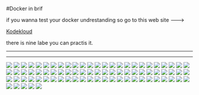 #Docker in brif 

if you wanna test your docker undrestanding so go to this web site ---> 

[Kodekloud](https://www.kodekloud.com/p/docker-labs)


there is nine labe you can practis it.

---
___


![](docker_images/docker1.png)
![](docker_images/docker2.png)
![](docker_images/docker3.png)
![](docker_images/docker4.png)
![](docker_images/docker5.png)
![](docker_images/docker6.png)
![](docker_images/docker7.png)
![](docker_images/docker8.png)
![](docker_images/docker9.png)
![](docker_images/docker10.png)
![](docker_images/docker11.png)
![](docker_images/docker12.png)
![](docker_images/docker13.png)
![](docker_images/docker14.png)
![](docker_images/docker15.png)
![](docker_images/docker16.png)
![](docker_images/docker17.png)
![](docker_images/docker18.png)
![](docker_images/docker19.png)
![](docker_images/docker20.png)
![](docker_images/docker21.png)
![](docker_images/docker22.png)
![](docker_images/docker23.png)
![](docker_images/docker24.png)
![](docker_images/docker25.png)
![](docker_images/docker26.png)
![](docker_images/docker27.png)
![](docker_images/docker28.png)
![](docker_images/docker29.png)
![](docker_images/docker30.png)
![](docker_images/docker31.png)
![](docker_images/docker32.png)
![](docker_images/docker33.png)
![](docker_images/docker34.png)
![](docker_images/docker35.png)
![](docker_images/docker36.png)
![](docker_images/docker37.png)
![](docker_images/docker38.png)
![](docker_images/docker39.png)
![](docker_images/docker40.png)
![](docker_images/docker41.png)
![](docker_images/docker42.png)
![](docker_images/docker43.png)
![](docker_images/docker44.png)
![](docker_images/docker45.png)
![](docker_images/docker46.png)
![](docker_images/docker47.png)
![](docker_images/docker48.png)
![](docker_images/docker49.png)
![](docker_images/docker50.png)
![](docker_images/docker51.png)
![](docker_images/docker52.png)
![](docker_images/docker53.png)
![](docker_images/docker54.png)
![](docker_images/docker55.png)
![](docker_images/docker56.png)
![](docker_images/docker57.png)
![](docker_images/docker58.png)
![](docker_images/docker59.png)
![](docker_images/docker60.png)
![](docker_images/docker61.png)
![](docker_images/docker62.png)
![](docker_images/docker63.png)
![](docker_images/docker64.png)
![](docker_images/docker65.png)
![](docker_images/docker66.png)
![](docker_images/docker67.png)
![](docker_images/docker68.png)
![](docker_images/docker69.png)
![](docker_images/docker70.png)
![](docker_images/docker71.png)
![](docker_images/docker72.png)
![](docker_images/docker73.png)
![](docker_images/docker74.png)
![](docker_images/docker75.png)
![](docker_images/docker76.png)
![](docker_images/docker77.png)
![](docker_images/docker78.png)
![](docker_images/docker79.png)
![](docker_images/docker80.png)



